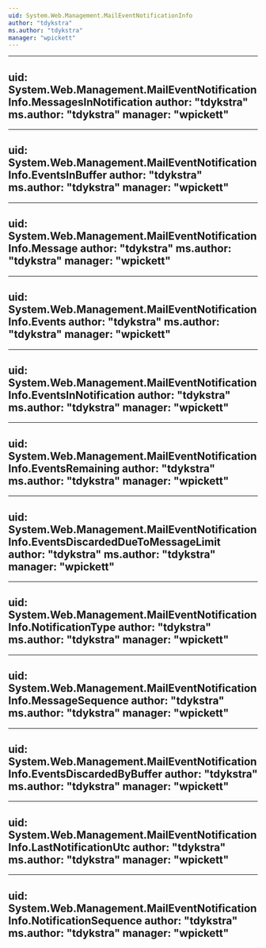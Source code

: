 ```yaml
---
uid: System.Web.Management.MailEventNotificationInfo
author: "tdykstra"
ms.author: "tdykstra"
manager: "wpickett"
---
```


---
uid: System.Web.Management.MailEventNotificationInfo.MessagesInNotification
author: "tdykstra"
ms.author: "tdykstra"
manager: "wpickett"
---

---
uid: System.Web.Management.MailEventNotificationInfo.EventsInBuffer
author: "tdykstra"
ms.author: "tdykstra"
manager: "wpickett"
---

---
uid: System.Web.Management.MailEventNotificationInfo.Message
author: "tdykstra"
ms.author: "tdykstra"
manager: "wpickett"
---

---
uid: System.Web.Management.MailEventNotificationInfo.Events
author: "tdykstra"
ms.author: "tdykstra"
manager: "wpickett"
---

---
uid: System.Web.Management.MailEventNotificationInfo.EventsInNotification
author: "tdykstra"
ms.author: "tdykstra"
manager: "wpickett"
---

---
uid: System.Web.Management.MailEventNotificationInfo.EventsRemaining
author: "tdykstra"
ms.author: "tdykstra"
manager: "wpickett"
---

---
uid: System.Web.Management.MailEventNotificationInfo.EventsDiscardedDueToMessageLimit
author: "tdykstra"
ms.author: "tdykstra"
manager: "wpickett"
---

---
uid: System.Web.Management.MailEventNotificationInfo.NotificationType
author: "tdykstra"
ms.author: "tdykstra"
manager: "wpickett"
---

---
uid: System.Web.Management.MailEventNotificationInfo.MessageSequence
author: "tdykstra"
ms.author: "tdykstra"
manager: "wpickett"
---

---
uid: System.Web.Management.MailEventNotificationInfo.EventsDiscardedByBuffer
author: "tdykstra"
ms.author: "tdykstra"
manager: "wpickett"
---

---
uid: System.Web.Management.MailEventNotificationInfo.LastNotificationUtc
author: "tdykstra"
ms.author: "tdykstra"
manager: "wpickett"
---

---
uid: System.Web.Management.MailEventNotificationInfo.NotificationSequence
author: "tdykstra"
ms.author: "tdykstra"
manager: "wpickett"
---
